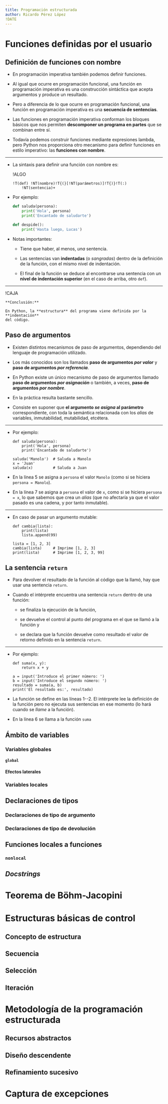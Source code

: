 ```yaml
---
title: Programación estructurada
author: Ricardo Pérez López
!DATE
---
```


# Funciones definidas por el usuario

## Definición de funciones con nombre

- En programación imperativa también podemos definir funciones.

- Al igual que ocurre en programación funcional, una función en programación
  imperativa es una construcción sintáctica que acepta argumentos y produce un
  resultado.

- Pero a diferencia de lo que ocurre en programación funcional, una función en
  programación imperativa es una **secuencia de sentencias**.

- Las funciones en programación imperativa conforman los bloques básicos que
  nos permiten **descomponer un programa en partes** que se combinan entre sí.

- Todavía podemos construir funciones mediante expresiones lambda, pero Python
  nos proporciona otro mecanismo para definir funciones en estilo imperativo:
  las **funciones con nombre**.

---

- La sintaxis para definir una función con nombre es:

  !ALGO
  ~~~~~~~~~~~~~~~~~~~~~~~~~~~~~~~~~~~~~~~
  !T(def) !NT(nombre)!T{(}[!NT(parámetros)]!T{)}!T(:)
      !NT(sentencia)+
  ~~~~~~~~~~~~~~~~~~~~~~~~~~~~~~~~~~~~~~~

- Por ejemplo:

  ```python
  def saluda(persona):
      print('Hola', persona)
      print('Encantado de saludarte')

  def despide():
      print('Hasta luego, Lucas')
  ```

- Notas importantes:

  - Tiene que haber, al menos, *una* sentencia.

  - Las sentencias van **indentadas** (o *sangradas*) dentro de la definición
    de la función, con el mismo nivel de indentación.

  - El final de la función se deduce al encontrarse una sentencia con un
    **nivel de indentación superior** (en el caso de arriba, otro `def`).

---

!CAJA
~~~~~~~~~~~~~~~~~
**Conclusión:**

En Python, la **estructura** del programa viene definida por la **indentación**
del código.
~~~~~~~~~~~~~~~~~

## Paso de argumentos

- Existen distintos mecanismos de paso de argumentos, dependiendo del lenguaje
  de programación utilizado. 

- Los más conocidos son los llamados **paso de argumentos _por valor_** y
  **paso de argumentos _por referencia_**.

- En Python existe un único mecanismo de paso de argumentos llamado **paso de
  argumentos _por asignación_** o también, a veces, **paso de argumentos _por
  nombre_**.

- En la práctica resulta bastante sencillo.

- Consiste en suponer que **el argumento _se asigna_ al parámetro**
  correspondiente, con toda la semántica relacionada con los *alias* de
  variables, inmutabilidad, mutabilidad, etcétera.

---

- Por ejemplo:

  ```{.python .number-lines}
  def saluda(persona):
      print('Hola', persona)
      print('Encantado de saludarte')

  saluda('Manolo')  # Saluda a Manolo
  x = 'Juan'
  saluda(x)         # Saluda a Juan
  ```

- En la línea 5 se asigna a `persona` el valor `Manolo` (como si se hiciera
  `persona = Manolo`).

- En la línea 7 se asigna a `persona` el valor de `x`, como si se hiciera
  `persona = x`, lo que sabemos que crea un *alias* (que no afectaría ya que el
  valor pasado es una cadena, y por tanto inmutable).

---

- En caso de pasar un argumento mutable:

  ```{.python .number-lines}
  def cambia(lista):
      print(lista)
      lista.append(99)

  lista = [1, 2, 3]
  cambia(lista)     # Imprime [1, 2, 3]
  print(lista)      # Imprime [1, 2, 3, 99]
  ```


## La sentencia `return`

- Para devolver el resultado de la función al código que la llamó, hay que usar
  una sentencia `return`.

- Cuando el intérprete encuentra una sentencia `return` dentro de una función:

  - se finaliza la ejecución de la función,
  
  - se devuelve el control al punto del  programa en el que se llamó a la
    función y
  
  - se declara que la función devuelve como resultado el valor de retorno
    definido en la sentencia `return`.

---

- Por ejemplo:

  ```{.python .number-lines}
  def suma(x, y):
      return x + y

  a = input('Introduce el primer número: ')
  b = input('Introduce el segundo número: ')
  resultado = suma(a, b)
  print('El resultado es:', resultado)
  ```

- La función se define en las líneas 1--2. El intérprete lee la definición de
  la función pero no ejecuta sus sentencias en ese momento (lo hará cuando se
  *llame* a la función).

- En la línea 6 se llama a la función `suma`

## Ámbito de variables

### Variables globales

#### `global`

#### Efectos laterales

### Variables locales

## Declaraciones de tipos

### Declaraciones de tipo de argumento

### Declaraciones de tipo de devolución

## Funciones locales a funciones

### `nonlocal`

## *Docstrings*

# Teorema de Böhm-Jacopini

# Estructuras básicas de control

## Concepto de estructura

## Secuencia

## Selección

## Iteración

# Metodología de la programación estructurada

## Recursos abstractos

## Diseño descendente

## Refinamiento sucesivo

# Captura de excepciones

